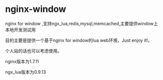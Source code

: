 nginx-window
============

nginx for window ,支持ngx_lua,redis,mysql,memcached,主要提供window上本地开发测试用

目的主要是提供一个基于nginx for window的lua web环境，Just enjoy it!。

个人站的话也可以考虑使用。

nginx版本为1.7.11

ngx_lua版本为0.9.13
